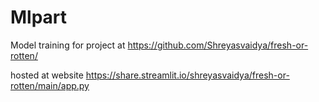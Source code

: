 # Mlpart
Model training for project at https://github.com/Shreyasvaidya/fresh-or-rotten/

hosted at website https://share.streamlit.io/shreyasvaidya/fresh-or-rotten/main/app.py
